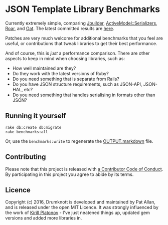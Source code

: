# JSON Template Library Benchmarks

Currently extremely simple, comparing [Jbuilder](https://github.com/rails/jbuilder), [ActiveModel::Serializers](https://github.com/rails-api/active_model_serializers), [Roar](https://github.com/apotonick/roar), and [Oat](https://github.com/ismasan/oat). The latest committed results are [here](OUTPUT.markdown).

Patches are very much welcome for additional benchmarks that you feel are useful, or contributions that tweak libraries to get their best performance.

And of course, this is *just* a performance comparison. There are other aspects to keep in mind when choosing libraries, such as:

* How well maintained are they?
* Do they work with the latest versions of Ruby?
* Do you need something that is separate from Rails?
* Do you have JSON structure requirements, such as JSON-API, JSON-HAL, etc?
* Do you need something that handles serialising in formats other than JSON?

## Running it yourself

```
rake db:create db:migrate
rake benchmarks:all
```

Or, use the `benchmarks:write` to regenerate the [OUTPUT.markdown](OUTPUT.markdown) file.

## Contributing

Please note that this project is released with [a Contributor Code of Conduct](http://contributor-covenant.org/version/1/0/0/). By participating in this project you agree to abide by its terms.

## Licence

Copyright (c) 2016, Drumknott is developed and maintained by Pat Allan, and is
released under the open MIT Licence. It was strongly influenced by the work of [Kirill Platonov](https://kirillplatonov.com/2014/11/04/active_model_serializer_vs_jbuilder/) - I've just neatened things up, updated gem versions and added more libraries in.
